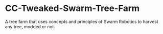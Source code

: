 # CC-Tweaked-Swarm-Tree-Farm
A tree farm that uses concepts and principles of Swarm Robotics to harvest any tree, modded or not.
